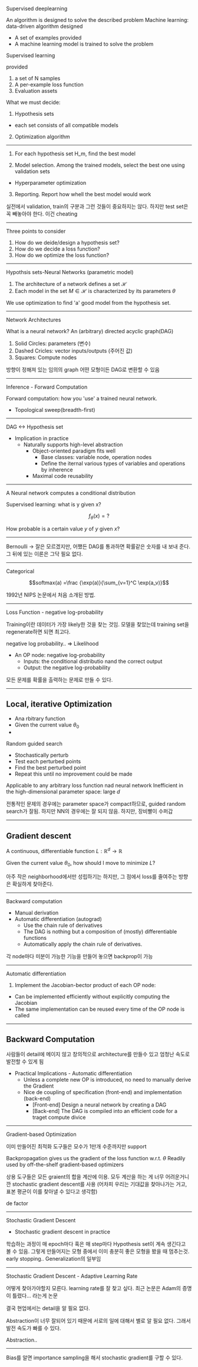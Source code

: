 Supervised deeplearning

An algorithm is designed to solve the described problem
Machine learning: data-driven algorithm designed
  - A set of examples provided
  - A machine learning model is trained to solve the problem


Supervised learning

provided
  1. a set of N samples
  2. A per-example loss function
  3. Evaluation assets

What we must decide:
  1. Hypothesis sets
  - each set consists of all compatible models
  2. Optimization algorithm

---

1. For each hypothesis set H_m, find the best model

2. Model selection. Among the trained models, select the best one using validation sets

 - Hyperparameter optimization

3. Reporting. Report how whell the best model would work

실전에서 validation, train의 구분과 그런 것들이 중요하지는 않다. 하지만 test set은 꼭 빼놓아야 한다. 이건 cheating

---

Three points to consider
1. How do we deide/design a hypothesis set?
2. How do we decide a loss function?
3. How do we optimize the loss function?

----

Hypothsis sets-Neural Networks (parametric model)

1. The architecture of a network defines a set $\mathcal H$
2. Each model in the set $M\in \mathcal H$ is characterized by its parameters $\theta$

We use optimization to find 'a' good model from the hypothesis set.

---
Network Architectures

What is a neural network? An (arbitrary) directed acyclic graph(DAG)

1. Solid Circles: parameters (변수)
2. Dashed Cricles: vector inputs/outputs (주어진 값)
3. Squares: Compute nodes

방향이 정해져 있는 임의의 graph
어떤 모형이든 DAG로 변환할 수 있음

---

Inference - Forward Computation

Forward computation: how you 'use' a trained neural network.
  - Topological sweep(breadth-first)

---

DAG  <-> Hypothesis set

* Implication in practice
  - Naturally supports high-level abstraction
    - Object-oriented paradigm fits well
      - Base classes: variable node, operation nodes
      - Define the iternal various types of variables and operations by inherence
    - Maximal code reusability

---

A Neural network computes a conditional distribution

Supervised learning: what is y given x?

$$ f_\theta(x) = ?$$

How probable is a certain value $y$ of $y$ given $x$?

---

Bernoulli -> 잘은 모르겠지만, 어쨌든 DAG를 통과하면 확률같은 숫자를 내 보내 준다.
그 뒤에 있는 이론은 그닥 필요 없다.

---

Categorical

$$softmax(a) =\frac {\exp(a)}{\sum_{v=1}^C \exp(a_v)}$$

1992년 NIPS 논문에서 처음 소개된 방법.

---

Loss Function - negative log-probability

Training이란 데이터가 가장 likely한 것을 찾는 것임. 모델을 찾았는데 training set을 regenerate하면 되면 최고다.

negative log probability.. => Likelihood

* An OP node: negative log-probability
  - Inputs: the conditional distributio nand the correct output
  - Output: the negative log-probability

모든 문제를 확률을 출력하는 문제로 만들 수 있다.

----

## Local, iterative Optimization

* Ana rbitrary function
* Given the current value $\theta_0$
*
Random guided search
  - Stochastically perturb
  - Test each perturbed points
  - Find the best perturbed point
  - Repeat this until no improvement could be made

Applicable to any arbitrary loss function nad neural network
Inefficient in the high-dimensional parameter space: large $d$

전통적인 문제의 경우에는 parameter space가 compact하므로, guided random search가 잘됨. 하지만 NN의 경우에는 잘 되지 않음. 하지만, 장비빨이 수퍼갑

---

## Gradient descent

A continuous, differentiable function $L: \mathbb R^d \rightarrow \mathbb R$

Given the current value $\theta_0$, how should I move to minimize $L$?

아주 작은 neighborhood에서만 성립하기는 하지만, 그 점에서 loss를 줄여주는 방향은 확실하게 찾아준다.

---

Backward computation

* Manual derivation
* Automatic differentiation (autograd)
  - Use the chain rule of derivatives
  - The DAG is nothing but a composition of (mostly) differentiable functions
  - Automatically apply the chain rule of derivatives.

각 node마다 미분이 가능한 기능을 만들어 놓으면 backprop이 가능


---

Automatic differentiation

1. Implement the Jacobian-bector product of each OP node:
  - Can be implemented efficiently without explicitly computing the Jacobian
  - The same implementation can be reused every time of the OP node is called

---

## Backward Computation

사람들이 detail에 메이지 않고 창의적으로 architecture를 만들수 있고 엄청난 속도로 발전할 수 있게 됨

* Practical Implications - Automatic differentiation
  - Unless a complete new OP is introduced, no need to manually derive the Gradient
  - Nice de coupling of specification (front-end) and implementation (back-end)
    - [Front-end] Design a neural network by creating a DAG
    - [Back-end] The DAG is compiled into an efficient code for a traget compute divice


---

Gradient-based Optimization

이미 만들어진 최적화 도구들은 모수가 1만개 수준까지만 support

Backpropagation gives us the gradient of the loss function w.r.t. $\theta$
Readily used by off-the-shelf gradient-based optimizers

상용 도구들은 모든 graient의 합을 계산에 이용. 모두 계산을 하는 게 너무 어려운거니깐 stochastic gradient descent를 사용 (어차피 우리는 기대값을 찾아나가는 거고, 표본 평균이 이를 찾아낼 수 있다고 생각함)

de factor

---

Stochastic Gradient Descent

* Stochastic gradient descent in practice


학습하는 과정이 매 epoch마다 혹은 매 step마다 Hypothesis set이 계속 생긴다고 볼 수 있음. 그렇게 만들어지는 모형 중에서 이미 충분히 좋은 모형을 봤을 때 멈추는것. early stopping.. Generalization의 일부임

---

Stochastic Gradient Descent - Adaptive Learning Rate

어떻게 찾아가야할지 모른다. learning rate를 잘 찾고 싶다.
최근 논문은 Adam의 증명이 틀렸다... 라는게 논문

결국 현업에서는 detail을 알 필요 없다.

Abstraction이 너무 잘되어 있기 때문에 서로의 일에 대해서 별로 알 필요 없다. 그래서 발전 속도가 빠를 수 있다.

Abstraction..

---

Bias를 알면 importance sampling을 해서 stochastic gradient를 구할 수 있다.
